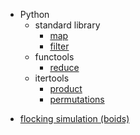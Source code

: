 <ul>
    <li>Python
        <ul>
            <li>standard library
                <ul>
                    <li><a href="python/std/map.py">map</a></li>
                    <li><a href="python/std/map.py">filter</a></li>
                </ul>
            </li>
            <li>functools
                <ul>
                    <li><a href="python/functools/reduce.py">reduce</a></li>
                </ul>
            </li>
            <li>itertools
                <ul>
                    <li><a href="python/itertools/cartesian_product.py">product</a></li>
                    <li><a href="python/itertools/permutation.py">permutations</a></li>
                </ul>
            </li>
        </ul>
    </li>
</ul>

- [flocking simulation (boids)](/boids)
